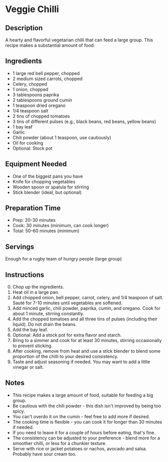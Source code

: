 # Veggie Chilli

## Description
A hearty and flavorful vegetarian chilli that can feed a large group. This recipe makes a substantial amount of food.

## Ingredients
- 1 large red bell pepper, chopped
- 2 medium sized carrots, chopped
- Celery, chopped
- 1 onion, chopped
- 3 tablespoons paprika
- 2 tablespoons ground cumin
- 1 teaspoon dried oregano
- 1/4 teaspoon salt
- 2 tins of chopped tomatoes
- 3 tins of different pulses (e.g., black beans, red beans, yellow beans)
- 1 bay leaf
- Garlic
- Chili powder (about 1 teaspoon, use cautiously)
- Oil for cooking
- Optional: Stock pot

## Equipment Needed
- One of the biggest pans you have
- Knife for chopping vegetables
- Wooden spoon or spatula for stirring
- Stick blender (ideal, but optional)

## Preparation Time
- Prep: 20-30 minutes
- Cook: 30 minutes (minimum, can cook longer)
- Total: 50-60 minutes (minimum)

## Servings
Enough for a rugby team of hungry people (large group)

## Instructions
0. Chop up the ingredients.
1. Heat oil in a large pan.
2. Add chopped onion, bell pepper, carrot, celery, and 1/4 teaspoon of salt. Sauté for 7-10 minutes until vegetables are softened.
3. Add minced garlic, chili powder, paprika, cumin, and oregano. Cook for about 1 minute, stirring constantly.
4. Add the chopped tomatoes and all three tins of pulses (including their liquid). Do not drain the beans.
5. Add the bay leaf.
6. Optional: Add a stock pot for extra flavor and starch.
7. Bring to a simmer and cook for at least 30 minutes, stirring occasionally to prevent sticking.
8. After cooking, remove from heat and use a stick blender to blend some proportion of the chilli to your desired consistency.
9. Taste and adjust seasoning if needed. You may want to add a little vinegar or salt.

## Notes
- This recipe makes a large amount of food, suitable for feeding a big group.
- Be cautious with the chili powder - this dish isn't improved by being too spicy.
- You can't overdo it on the cumin - feel free to add more if desired.
- The cooking time is flexible - you can cook it for longer than 30 minutes if needed.
- If you need to leave it for a couple of hours before eating, that's fine.
- The consistency can be adjusted to your preference - blend more for a smoother chilli, or less for a chunkier texture.
- Serve with rice or jacket potatoes or nachos, avocado and salsa. Probably have sour cream too.

